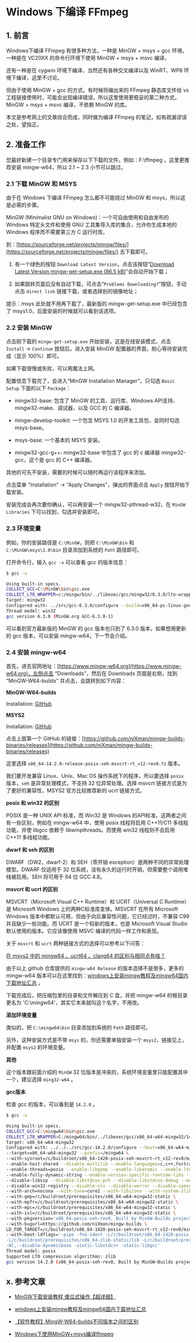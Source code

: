 # Windows 下编译 FFmpeg

## 1. 前言

Windows下编译 FFmpeg 有很多种方法，一种是 MinGW + msys + gcc 环境，一种是在 VC20XX 的命令行环境下使用 MinGW + msys + msvc 编译，

还有一种是在 cygwin 环境下编译，当然还有各种交叉编译以及 WinRT、WP8 环境下编译，这里不讨论。

但由于使用 MinGW + gcc 的方式，有时候将编出来的 FFmpeg 静态库文件给 vs 工程链接使用时，可能会出现编译错误，所以这里使用更稳妥的第二种方式，MinGW + msys + msvc 编译，不依赖 MinGW 的库。

本文是参考网上的文章综合而成，同时做为编译 FFmpeg 的笔记，如有疏漏谬误之处，望指正。

## 2. 准备工作

您最好新建一个目录专门用来保存以下下载的文件。例如：F:\ffmpeg 。这里更推荐安装 mingw-w64，所以 2.1 ~ 2.3 小节可以跳过。

### 2.1 下载 MinGW 和 MSYS

由于在 Windows 下编译 FFmpeg 怎么都不可能绕过 MinGW 和 msys，所以这是必需的步骤。

MinGW (Minimalist GNU on Windows)：一个可自由使用和自由发布的 Windows 特定头文件和使用 GNU 工具集导入库的集合，允许你生成本地的 Windows 程序而不需要第三方 C 运行时库。

到：[https://sourceforge.net/projects/mingw/files/](https://sourceforge.net/projects/mingw/files/) 去下载即可。

1. 有一个绿色的按钮 `Download Latest Version`，点击该按钮“[Download Latest Version mingw-get-setup.exe (86.5 kB)](https://sourceforge.net/projects/mingw/files/latest/download)”会自动开始下载；

2. 如果跳转页面后没有自动下载，可点击“`Problems Downloading?`”按钮，手动点击 `direct link` 链接下载，或者选择别的镜像地址；

提示：msys 此处就不用再下载了，最新版的 mingw-get-setup.exe 中已经包含了 msys1.0，后面安装的时候就可以看到该选项。

### 2.2 安装 MinGW

点击刚下载的 `mingw-get-setup.exe` 开始安装，这是在线安装模式，点击 `Install` -> `Continue` 按钮后，进入安装 MinGW 配置器的界面，耐心等待安装完成（显示 100%）即可。

如果下载很慢或失败，可以用魔法上网。

配置信息下载完了，会进入“MinGW Installation Manager”，只勾选 `Basic Setup` 下面的以下 `Package`：

- mingw32-base: 包含了 MinGW 的工具、运行库、Windows API支持、mingw32-make、调试器，以及 GCC 的 C 编译器。

- mingw-develop-toolkit: 一个包含 MSYS 1.0 的开发工具包，会同时勾选 msys-base。

- msys-base: 一个基本的 MSYS 安装。

- mingw32-gcc-g++: mingw32-base 中包含了 gcc 的 c 编译器 mingw32-gcc，这个是 gcc 的 C++ 编译器。

其他的可先不安装，需要的时候可以随时再运行该程序来添加。

点击菜单 "Installation" -> "Apply Changes"，弹出的界面点击 `Apply` 按钮开始下载安装。

安装完成会再次要你确认，可以再安装一个 mingw32-pthread-w32，在 `MinGW Libraries` 下可以找到，勾选并安装即可。

### 2.3 环境变量

例如，你的安装路径是 `C:\MinGW`，则把 `C:\MinGW\bin` 和 `C:\MinGW\msys\1.0\bin` 目录添加到系统的 `Path` 路径即可。

打开命令行，输入 `gcc -v` 可以查看 gcc 的版本信息：

```bash
$ gcc -v

Using built-in specs.
COLLECT_GCC=C:\MinGW\bin\gcc.exe
COLLECT_LTO_WRAPPER=c:/mingw/bin/../libexec/gcc/mingw32/6.3.0/lto-wrapper.exe
Target: mingw32
Configured with: ../src/gcc-6.3.0/configure --build=x86_64-pc-linux-gnu --host=mingw32 --target=mingw32 --with-gmp=/mingw --with-mpfr --with-mpc=/mingw --with-isl=/mingw --prefix=/mingw --disable-win32-registry --with-arch=i586 --with-tune=generic --enable-languages=c,c++,objc,obj-c++,fortran,ada --with-pkgversion='MinGW.org GCC-6.3.0-1' --enable-static --enable-shared --enable-threads --with-dwarf2 --disable-sjlj-exceptions --enable-version-specific-runtime-libs --with-libiconv-prefix=/mingw --with-libintl-prefix=/mingw --enable-libstdcxx-debug --enable-libgomp --disable-libvtv --enable-nls
Thread model: win32
gcc version 6.3.0 (MinGW.org GCC-6.3.0-1)
```

可以看到官方最新版的 MinGW 的 gcc 版本也只到了 6.3.0 版本，如果想用更新的 gcc 版本，可以安装 mingw-w64，下一节会介绍。

### 2.4 安装 mingw-w64

首先，进去官网地址：[https://www.mingw-w64.org](https://www.mingw-w64.org)，左侧点击 “Downloads”，然后在 Downloads 页面是右侧，找到 “MinGW-W64-builds” 并点击，会跳转到如下内容：

**MinGW-W64-builds**

Installation: [GitHub](https://github.com/niXman/mingw-builds-binaries/releases)

**MSYS2**

Installation: [GitHub](http://msys2.github.io/)

点击上面第一个 GitHub 的链接：[https://github.com/niXman/mingw-builds-binaries/releases](https://github.com/niXman/mingw-builds-binaries/releases)

这里选择 `x86_64-14.2.0-release-posix-seh-msvcrt-rt_v12-rev0.7z` 版本。

我们要开发兼容 Linux、Unix、Mac OS 操作系统下的程序，所以要选择 `posix` 版本，`seh` 是异常处理模式，不支持 32 位异常处理。选择 msvcrt 链接方式是为了更好的兼容性，MSYS2 官方比较推荐新的 ucrt 链接方式。

**posix 和 win32 的区别**

POSIX 是一种 UNIX API 标准，而 Win32 是 Windows 的API标准。这两者之间有一些区别，例如在 mingw-w64 中，使用 posix 线程将启用 C++11/C11 多线程功能，并使 libgcc 依赖于 libwinpthreads。而使用 win32 线程则不会启用 C++11 多线程功能。

**dwarf 和 seh 的区别**

DWARF（DW2，dwarf-2）和 SEH（零开销 exception）是两种不同的异常处理模型。DWARF 仅适用于 32 位系统，没有永久的运行时开销，但需要整个调用堆栈被启用。SEH 将可用于 64 位 GCC 4.8。

**msvcrt 和 ucrt 的区别**

MSVCRT（Microsoft Visual C++ Runtime）和 UCRT（Universal C Runtime）是 Microsoft Windows 上的两种C标准库变体。MSVCRT 在所有 Microsoft Windows 版本中都默认可用，但由于向后兼容性问题，它已经过时，不兼容 C99 并且缺少一些功能。而 UCRT 是一个较新的版本，也是 Microsoft Visual Studio 默认使用的版本。它应该像使用 MSVC 编译的代码一样工作和表现。

关于 `msvcrt` 和 `ucrt` 两种链接方式的选择可以参考以下问答：

[在 msys2 中的 mingw64 、ucrt64 、clang64 的区别与相同点有啥？](https://www.zhihu.com/question/463666011)

由于以上 github 仓库提供的 `mingw-w64 Release` 的版本选择不是很多，更多的 mingw-w64 版本可以在这里找到：[windows上安装mingw教程及mingw64国内下载地址汇总](https://blog.csdn.net/FL1623863129/article/details/142673029) 。

下载完成后，把压缩包里的目录和文件解压到 C 盘，并把 mingw-w64 的根目录更名为 'C:\mingw64'，其实它本来就叫这个名字，不用改。

**添加环境变量**

类似的，把 `C:\mingw64\bin` 目录添加到系统的 `Path` 路径即可。

另外，这种安装方式是不带 `msys` 的，你还需要单独安装一个 `msys2`，链接见上，并配置 `msys2` 的环境变量。

**其他**

这个版本跟前面介绍的 `MinGW` 32 位版本是冲突的，系统环境变量里只能配置其中一个，建议选择 `ming32-w64` 。

**gcc版本**

检查 gcc 的版本，可以看到是 `14.2.0` 。

```bash
$ gcc -v

Using built-in specs.
COLLECT_GCC=C:\mingw64\bin\gcc.exe
COLLECT_LTO_WRAPPER=C:/mingw64/bin/../libexec/gcc/x86_64-w64-mingw32/14.2.0/lto-wrapper.exe
Target: x86_64-w64-mingw32
Configured with: ../../../src/gcc-14.2.0/configure --host=x86_64-w64-mingw32 --build=x86_64-w64-mingw32 \
--target=x86_64-w64-mingw32 --prefix=/mingw64 \
--with-sysroot=/c/buildroot/x86_64-1420-posix-seh-msvcrt-rt_v12-rev0/mingw64 \
--enable-host-shared --disable-multilib --enable-languages=c,c++,fortran,lto --enable-libstdcxx-time=yes \
--enable-threads=posix --enable-libgomp --enable-libatomic --enable-lto --enable-graphite --enable-checking=release \
--enable-fully-dynamic-string --enable-version-specific-runtime-libs --enable-libstdcxx-filesystem-ts=yes \
--disable-libssp --disable-libstdcxx-pch --disable-libstdcxx-debug --enable-bootstrap --disable-rpath \
--disable-win32-registry --disable-nls --disable-werror --disable-symvers --with-gnu-as --with-gnu-ld \
--with-arch=nocona --with-tune=core2 --with-libiconv --with-system-zlib \
--with-gmp=/c/buildroot/prerequisites/x86_64-w64-mingw32-static \
--with-mpfr=/c/buildroot/prerequisites/x86_64-w64-mingw32-static \
--with-mpc=/c/buildroot/prerequisites/x86_64-w64-mingw32-static \
--with-isl=/c/buildroot/prerequisites/x86_64-w64-mingw32-static \
--with-pkgversion='x86_64-posix-seh-rev0, Built by MinGW-Builds project' \
--with-bugurl=https://github.com/niXman/mingw-builds \
LD_FOR_TARGET=/c/buildroot/x86_64-1420-posix-seh-msvcrt-rt_v12-rev0/mingw64/bin/ld.exe \
--with-boot-ldflags='-pipe -fno-ident -L/c/buildroot/x86_64-1420-posix-seh-msvcrt-rt_v12-rev0/mingw64/opt/lib \
-L/c/buildroot/prerequisites/x86_64-zlib-static/lib -L/c/buildroot/prerequisites/x86_64-w64-mingw32-static/lib  \
-Wl,--disable-dynamicbase -static-libstdc++ -static-libgcc'
Thread model: posix
Supported LTO compression algorithms: zlib
gcc version 14.2.0 (x86_64-posix-seh-rev0, Built by MinGW-Builds project)
```

## x. 参考文章

- [MinGW下载安装教程 傻瓜式操作【超详细】](https://blog.csdn.net/qq_38196449/article/details/136125995)

- [windows上安装mingw教程及mingw64国内下载地址汇总](https://blog.csdn.net/FL1623863129/article/details/142673029)

- [【软件教程】MingW-W64-builds不同版本之间的区别](https://blog.csdn.net/zhangjiuding/article/details/129556458)

- [Windows下使用MinGW+msys编译ffmpeg](https://www.cnblogs.com/shines77/p/3500337.html)
